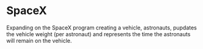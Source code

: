# SpaceX

Expanding on the SpaceX program creating a vehicle, astronauts, pupdates the vehicle weight (per astronaut) and represents the time the astronauts will remain on the vehicle.
